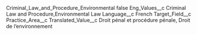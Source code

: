 <?xml version="1.0" encoding="UTF-8"?>
<CustomMetadata xmlns="http://soap.sforce.com/2006/04/metadata" xmlns:xsi="http://www.w3.org/2001/XMLSchema-instance" xmlns:xsd="http://www.w3.org/2001/XMLSchema">
    <label>Criminal_Law_and_Procedure_Environmental</label>
    <protected>false</protected>
    <values>
        <field>Eng_Values__c</field>
        <value xsi:type="xsd:string">Criminal Law and Procedure,Environmental Law</value>
    </values>
    <values>
        <field>Language__c</field>
        <value xsi:type="xsd:string">French</value>
    </values>
    <values>
        <field>Target_Field__c</field>
        <value xsi:type="xsd:string">Practice_Area__c</value>
    </values>
    <values>
        <field>Translated_Value__c</field>
        <value xsi:type="xsd:string">Droit pénal et procédure pénale, Droit de l’environnement</value>
    </values>
</CustomMetadata>
